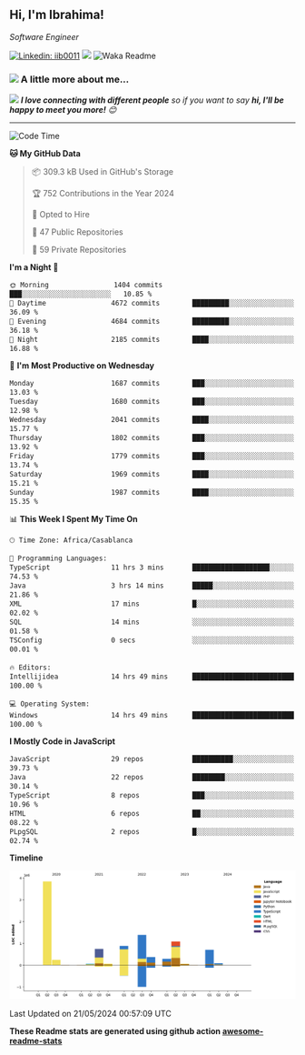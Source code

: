 <h2>Hi, I'm Ibrahima! </h2>
<p><em>Software Engineer 
</em></p>


[![Linkedin: iib0011](https://img.shields.io/badge/-iib0011-blue?style=flat-square&logo=Linkedin&logoColor=white&link=https://www.linkedin.com/in/iib0011/)](https://www.linkedin.com/in/iib0011/)
![](https://visitor-badge.glitch.me/badge?page_id=iib0011)
![Waka Readme](https://github.com/iib0011/iib0011/workflows/Waka%20Readme/badge.svg)


### <img src="https://media.giphy.com/media/VgCDAzcKvsR6OM0uWg/giphy.gif" width="50"> A little more about me...  


<img src="https://media.giphy.com/media/LnQjpWaON8nhr21vNW/giphy.gif" width="60"> <em><b>I love connecting with different people</b> so if you want to say <b>hi, I'll be happy to meet you more!</b> 😊</em>

---
<!--START_SECTION:waka-->
![Code Time](http://img.shields.io/badge/Code%20Time-3%2C331%20hrs%2022%20mins-blue)

**🐱 My GitHub Data** 

> 📦 309.3 kB Used in GitHub's Storage 
 > 
> 🏆 752 Contributions in the Year 2024
 > 
> 💼 Opted to Hire
 > 
> 📜 47 Public Repositories 
 > 
> 🔑 59 Private Repositories 
 > 
**I'm a Night 🦉** 

```text
🌞 Morning                1404 commits        ███░░░░░░░░░░░░░░░░░░░░░░   10.85 % 
🌆 Daytime                4672 commits        █████████░░░░░░░░░░░░░░░░   36.09 % 
🌃 Evening                4684 commits        █████████░░░░░░░░░░░░░░░░   36.18 % 
🌙 Night                  2185 commits        ████░░░░░░░░░░░░░░░░░░░░░   16.88 % 
```
📅 **I'm Most Productive on Wednesday** 

```text
Monday                   1687 commits        ███░░░░░░░░░░░░░░░░░░░░░░   13.03 % 
Tuesday                  1680 commits        ███░░░░░░░░░░░░░░░░░░░░░░   12.98 % 
Wednesday                2041 commits        ████░░░░░░░░░░░░░░░░░░░░░   15.77 % 
Thursday                 1802 commits        ███░░░░░░░░░░░░░░░░░░░░░░   13.92 % 
Friday                   1779 commits        ███░░░░░░░░░░░░░░░░░░░░░░   13.74 % 
Saturday                 1969 commits        ████░░░░░░░░░░░░░░░░░░░░░   15.21 % 
Sunday                   1987 commits        ████░░░░░░░░░░░░░░░░░░░░░   15.35 % 
```


📊 **This Week I Spent My Time On** 

```text
🕑︎ Time Zone: Africa/Casablanca

💬 Programming Languages: 
TypeScript               11 hrs 3 mins       ███████████████████░░░░░░   74.53 % 
Java                     3 hrs 14 mins       █████░░░░░░░░░░░░░░░░░░░░   21.86 % 
XML                      17 mins             █░░░░░░░░░░░░░░░░░░░░░░░░   02.02 % 
SQL                      14 mins             ░░░░░░░░░░░░░░░░░░░░░░░░░   01.58 % 
TSConfig                 0 secs              ░░░░░░░░░░░░░░░░░░░░░░░░░   00.01 % 

🔥 Editors: 
Intellijidea             14 hrs 49 mins      █████████████████████████   100.00 % 

💻 Operating System: 
Windows                  14 hrs 49 mins      █████████████████████████   100.00 % 
```

**I Mostly Code in JavaScript** 

```text
JavaScript               29 repos            ██████████░░░░░░░░░░░░░░░   39.73 % 
Java                     22 repos            ████████░░░░░░░░░░░░░░░░░   30.14 % 
TypeScript               8 repos             ███░░░░░░░░░░░░░░░░░░░░░░   10.96 % 
HTML                     6 repos             ██░░░░░░░░░░░░░░░░░░░░░░░   08.22 % 
PLpgSQL                  2 repos             █░░░░░░░░░░░░░░░░░░░░░░░░   02.74 % 
```



**Timeline**

![Lines of Code chart](https://raw.githubusercontent.com/iib0011/iib0011/master/assets/bar_graph.png)


 Last Updated on 21/05/2024 00:57:09 UTC
<!--END_SECTION:waka-->

**These Readme stats are generated using github action [awesome-readme-stats](https://github.com/iib0011/waka-readme-stats)**
